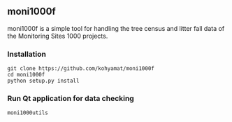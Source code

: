 moni1000f
----------

moni1000f is a simple tool for handling the tree census and litter fall data of the Monitoring Sites 1000 projects.

### Installation

    git clone https://github.com/kohyamat/moni1000f
    cd moni1000f
    python setup.py install


### Run Qt application for data checking

    moni1000utils
